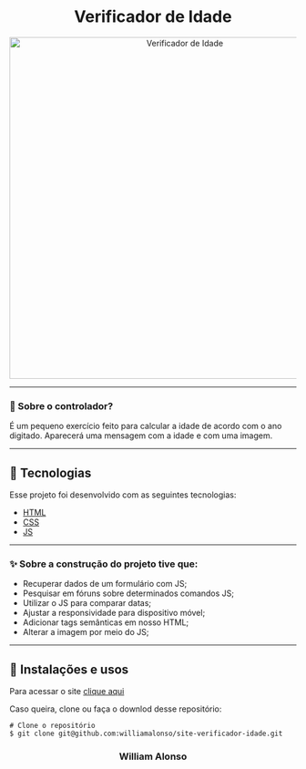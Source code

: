 <h1 align="center">
    Verificador de Idade
    </h1>

<div align="center">
  <img src="https://github.com/williamalonso/site-verificador-idade/tree/master/_fotos/home.png" alt"Verificador de Idade" title=" Verificador de Idade" width="600" />
  

---

</div>



### 🤔 Sobre o controlador?

É um pequeno exercício feito para calcular a idade de acordo com o ano digitado. Aparecerá uma mensagem com a idade e com uma imagem.

---

## 🚀 Tecnologias

Esse projeto foi desenvolvido com as seguintes tecnologias:

- [HTML](https://developer.mozilla.org/pt-BR/docs/Web/HTML)
- [CSS](https://developer.mozilla.org/pt-BR/docs/Web/CSS)
- [JS](https://developer.mozilla.org/pt-BR/docs/Web/JavaScript)

---

### ✨ Sobre a construção do projeto tive que:

- Recuperar dados de um formulário com JS;
- Pesquisar em fóruns sobre determinados comandos JS;
- Utilizar o JS para comparar datas;
- Ajustar a responsividade para dispositivo móvel;
- Adicionar tags semânticas em nosso HTML;
- Alterar a imagem por meio do JS;

---

## 🙅 Instalações e usos

Para acessar o site [clique aqui](https://site-verificador-idade.vercel.app/)

Caso queira, clone ou faça o downlod desse repositório:

```
# Clone o repositório
$ git clone git@github.com:williamalonso/site-verificador-idade.git
```

<h3 align="center">William Alonso</h3>
